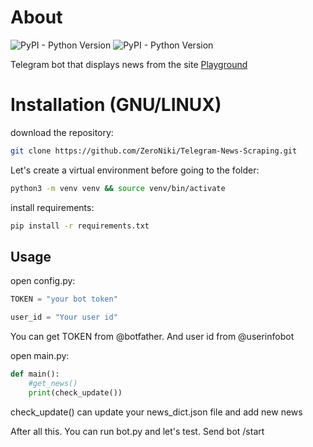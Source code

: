 # About
![PyPI - Python Version](https://img.shields.io/pypi/pyversions/aiogram) ![PyPI - Python Version](https://img.shields.io/pypi/pyversions/beautifulsoup4)


Telegram bot that displays news from the site [Playground](https://www.playground.ru/misc/news)

# Installation (GNU/LINUX)

download the repository:

```bash
git clone https://github.com/ZeroNiki/Telegram-News-Scraping.git
```

Let's create a virtual environment before going to the folder:

```bash
python3 -m venv venv && source venv/bin/activate
```

install requirements:

```bash
pip install -r requirements.txt  
```

## Usage

open config.py:

```python
TOKEN = "your bot token" 

user_id = "Your user id"
```

You can get TOKEN from @botfather. And user id from @userinfobot

open main.py:

```python
def main():
    #get_news()
    print(check_update())
```
check_update() can update your news_dict.json file and add new news 

After all this. You can run bot.py and let's test. Send bot /start
